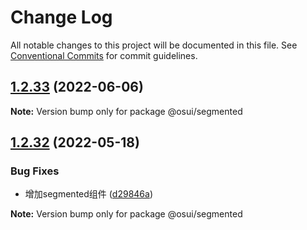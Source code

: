 # Change Log

All notable changes to this project will be documented in this file.
See [Conventional Commits](https://conventionalcommits.org) for commit guidelines.

## [1.2.33](https://gitee.com/gitee-fe/osui/tree/master/compare/v1.2.32...v1.2.33) (2022-06-06)

**Note:** Version bump only for package @osui/segmented





## [1.2.32](https://gitee.com/gitee-fe/osui/tree/master/compare/v1.2.31...v1.2.32) (2022-05-18)


### Bug Fixes

* 增加segmented组件 ([d29846a](https://gitee.com/gitee-fe/osui/tree/master/commits/d29846a37132b2d97ca334cc7bd4fc604e978a0a))







**Note:** Version bump only for package @osui/segmented
